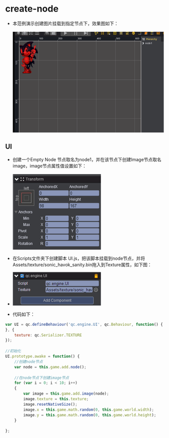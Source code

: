# create-node   

* 本范例演示创建图片挂载到指定节点下，效果图如下：<br>   
![](images/show.gif)   

## UI    

* 创建一个Empty Node 节点取名为node1，并在该节点下创建Image节点取名image，image节点属性值设置如下：<br>     
![](images/image.png)   

* 在Scripts文件夹下创建脚本 UI.js，把该脚本挂载到node节点，并将Assets/texture/sonic_havok_sanity.bin拖入到Texture属性，如下图：<br>    
* ![](images/script.png)   

* 代码如下：<br>   

```javascript     
var UI = qc.defineBehaviour('qc.engine.UI', qc.Behaviour, function() {
}, {
    texture: qc.Serializer.TEXTURE
});

//初始化
UI.prototype.awake = function() {
    //创建node节点
    var node = this.game.add.node();

    //在node节点下创建image节点
    for (var i = 0; i < 10; i++)
    {
        var image = this.game.add.image(node);
        image.texture = this.texture;
        image.resetNativeSize();
        image.x = this.game.math.random(0, this.game.world.width);
        image.y = this.game.math.random(0, this.game.world.height);
    }

};   
```
